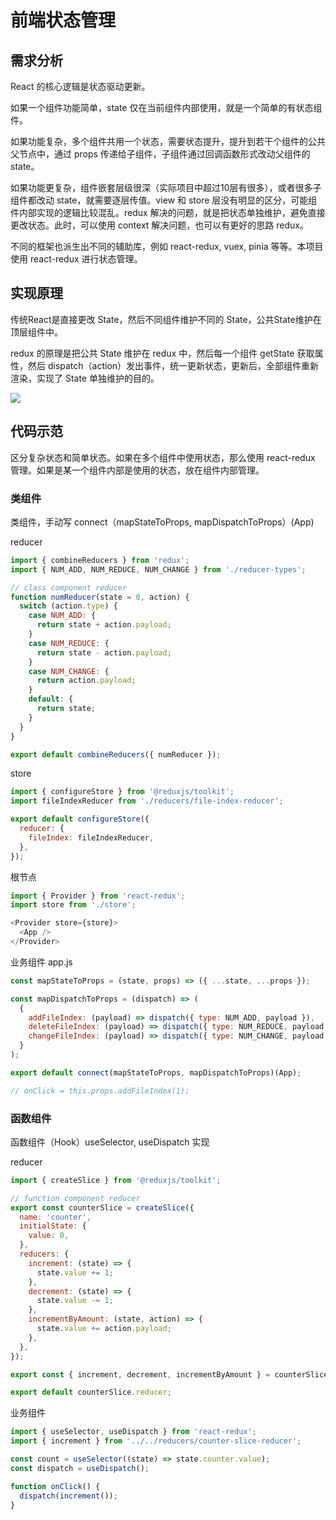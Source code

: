 # 前端状态管理

## 需求分析

React 的核心逻辑是状态驱动更新。

如果一个组件功能简单，state 仅在当前组件内部使用，就是一个简单的有状态组件。

如果功能复杂，多个组件共用一个状态，需要状态提升，提升到若干个组件的公共父节点中，通过 props 传递给子组件，子组件通过回调函数形式改动父组件的 state。

如果功能更复杂，组件嵌套层级很深（实际项目中超过10层有很多），或者很多子组件都改动 state，就需要逐层传值。view 和 store 层没有明显的区分，可能组件内部实现的逻辑比较混乱。redux 解决的问题，就是把状态单独维护，避免直接更改状态。此时，可以使用 context 解决问题，也可以有更好的思路 redux。

不同的框架也派生出不同的辅助库，例如 react-redux, vuex, pinia 等等。本项目使用 react-redux 进行状态管理。

## 实现原理

传统React是直接更改 State，然后不同组件维护不同的 State，公共State维护在顶层组件中。

redux 的原理是把公共 State 维护在 redux 中，然后每一个组件 getState 获取属性，然后 dispatch（action）发出事件，统一更新状态，更新后，全部组件重新渲染，实现了 State 单独维护的目的。

![](https://michael18811380328.github.io/images/react/redux.png)


## 代码示范

区分复杂状态和简单状态。如果在多个组件中使用状态，那么使用 react-redux 管理。如果是某一个组件内部是使用的状态，放在组件内部管理。

### 类组件

类组件，手动写 connect（mapStateToProps, mapDispatchToProps）(App) 

reducer

```js
import { combineReducers } from 'redux';
import { NUM_ADD, NUM_REDUCE, NUM_CHANGE } from './reducer-types';

// class component reducer
function numReducer(state = 0, action) {
  switch (action.type) {
    case NUM_ADD: {
      return state + action.payload;
    }
    case NUM_REDUCE: {
      return state - action.payload;
    }
    case NUM_CHANGE: {
      return action.payload;
    }
    default: {
      return state;
    }
  }
}

export default combineReducers({ numReducer });
```

store

```js
import { configureStore } from '@reduxjs/toolkit';
import fileIndexReducer from './reducers/file-index-reducer';

export default configureStore({
  reducer: {
    fileIndex: fileIndexReducer,
  },
});
```

根节点

```js
import { Provider } from 'react-redux';
import store from './store';

<Provider store={store}>
  <App />
</Provider>
```

业务组件 app.js

```js
const mapStateToProps = (state, props) => ({ ...state, ...props });

const mapDispatchToProps = (dispatch) => (
  {
    addFileIndex: (payload) => dispatch({ type: NUM_ADD, payload }),
    deleteFileIndex: (payload) => dispatch({ type: NUM_REDUCE, payload }),
    changeFileIndex: (payload) => dispatch({ type: NUM_CHANGE, payload }),
  }
);

export default connect(mapStateToProps, mapDispatchToProps)(App);

// onClick = this.props.addFileIndex(1);
```

### 函数组件

函数组件（Hook）useSelector, useDispatch 实现


reducer
```js
import { createSlice } from '@reduxjs/toolkit';

// function component reducer
export const counterSlice = createSlice({
  name: 'counter',
  initialState: {
    value: 0,
  },
  reducers: {
    increment: (state) => {
      state.value += 1;
    },
    decrement: (state) => {
      state.value -= 1;
    },
    incrementByAmount: (state, action) => {
      state.value += action.payload;
    },
  },
});

export const { increment, decrement, incrementByAmount } = counterSlice.actions;

export default counterSlice.reducer;
```

业务组件

```js
import { useSelector, useDispatch } from 'react-redux';
import { increment } from '../../reducers/counter-slice-reducer';

const count = useSelector((state) => state.counter.value);
const dispatch = useDispatch();

function onClick() {
  dispatch(increment());
}
```